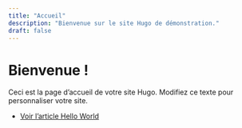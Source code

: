 ```yaml
---
title: "Accueil"
description: "Bienvenue sur le site Hugo de démonstration."
draft: false
---
```


# Bienvenue !

Ceci est la page d’accueil de votre site Hugo. Modifiez ce texte pour personnaliser votre site.

- [Voir l’article Hello World](posts/hello-world/)
